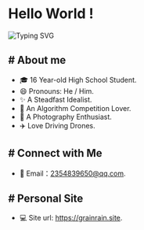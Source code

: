 # Hello World !

![Typing SVG](https://readme-typing-svg.demolab.com?font=Fira+Code&pause=1000&color=08538A&vCenter=true&width=435&lines=Stay+Hungry%2C+Stay+Foolish.)

## # About me

- 🎓 16 Year-old High School Student. 
- 😄 Pronouns: He / Him. 
- ✨ A Steadfast Idealist. 
- 🎈 An Algorithm Competition Lover. 
- 📸 A Photography Enthusiast. 
- ✈️ Love Driving Drones. 

## # Connect with Me

- 📧 Email：2354839650@qq.com. 

## # Personal Site

- 💻 Site url: https://grainrain.site. 
